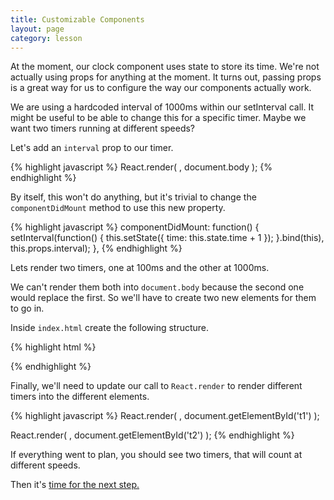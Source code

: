 ```yaml
---
title: Customizable Components
layout: page
category: lesson
---
```


At the moment, our clock component uses state to store its time. We're not actually using props for anything at the moment. It turns out, passing props is a great way for us to configure the way our components actually work.

We are using a hardcoded interval of 1000ms within our setInterval call. It might be useful to be able to change this for a specific timer. Maybe we want two timers running at different speeds?

Let's add an `interval` prop to our timer.

{% highlight javascript %}
React.render(
  <Timer interval={100} />,
  document.body
);
{% endhighlight %}

By itself, this won't do anything, but it's trivial to change the `componentDidMount` method to use this new property.

{% highlight javascript %}
componentDidMount: function() {
  setInterval(function() {
    this.setState({ time: this.state.time + 1 });
  }.bind(this), this.props.interval);
},
{% endhighlight %}

Lets render two timers, one at 100ms and the other at 1000ms.

We can't render them both into `document.body` because the second one would replace the first. So we'll have to create two new elements for them to go in.

Inside `index.html` create the following structure.

{% highlight html %}
<div class='timers'>
  <div id='t1'></div>
  <div id='t2'></div>
</div>
{% endhighlight %}

Finally, we'll need to update our call to `React.render` to render different timers into the different elements.

{% highlight javascript %}
React.render(
  <Timer interval={100} />,
  document.getElementById('t1')
);

React.render(
  <Timer interval={1000} />,
  document.getElementById('t2')
);
{% endhighlight %}

If everything went to plan, you should see two timers, that will count at different speeds.

Then it's [time for the next step.](./ex6.html)


